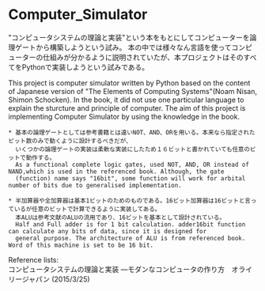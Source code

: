 # Computer_Simulator
"コンピュータシステムの理論と実装"という本をもとにしてコンピューターを論理ゲートから構築しようという試み。
本の中では様々なん言語を使ってコンピューターの仕組みが分かるように説明されていたが、本プロジェクトはそのすべてをPythonで実装しようという試みである。

This project is computer simulator written by Python based on the content of Japanese version of "The Elements of Computing Systems"(Noam Nisan, Shimon Schocken). In the book, it did not use one particular language to explain the sturcture and principle of computer. The aim of this project is implementing Computer Simulator by using the knowledge in the book.


    * 基本の論理ゲートとしては参考書籍とは違いNOT、AND、ORを用いる。本来なら指定されたビット数のみで動くように設計するべきだが、
      いくつかの論理ゲートの実装は柔軟な実装にしたため１６ビットと書かれていても任意のビットで動作する。
      As a functional complete logic gates, used NOT, AND, OR instead of NAND,which is used in the referenced book. Although, the gate
      (function) name says "16bit", some function will work for arbital number of bits due to generalised implementation.
    
    * 半加算器や全加算器は基本1ビットのためのものである。16ビット加算器は16ビットと言っているが任意のビットで計算できるように実装してある。
      本ALUは参考文献のALUの流用であり、16ビットを基本として設計されている。
      Half and Full adder is for 1 bit calculation. adder16bit function can calculate any bits of data, since it is designed for
      general purpose. The architecture of ALU is from referenced book. Word of this machine is set to be 16 bit.

Reference lists:  
コンピュータシステムの理論と実装 ―モダンなコンピュータの作り方　オライリージャパン (2015/3/25)
